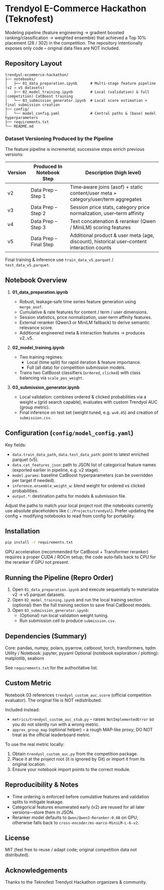# Trendyol E-Commerce Hackathon (Teknofest)

Modeling pipeline (feature engineering → gradient boosted ranking/classification → weighted ensemble) that achieved a Top 10% placement (28 / 302) in the competition. The repository intentionally exposes only code – original data files are NOT included.

## Repository Layout

```
trendyol-ecommerce-hackathon/
├── notebooks/
│   ├── 01_data_preparation.ipynb      # Multi‑stage feature pipeline (v2 → v5 datasets)
│   ├── 02_model_training.ipynb        # Local (validation) & full (competition) CatBoost training
│   └── 03_submission_generator.ipynb  # Local score estimation + final submission creation
├── config/
│   └── model_config.yaml              # Central paths & (base) model hyperparameters
├── requirements.txt
└── README.md
```

### Dataset Versioning Produced by the Pipeline
The feature pipeline is incremental; successive steps enrich previous versions:

| Version | Produced In Notebook Step | Description (high level) |
|---------|---------------------------|---------------------------|
| v2      | Data Prep – Step 1        | Time‑aware joins (asof) + static content/user meta + category/user/term aggregates |
| v3      | Data Prep – Step 2        | Session price stats, category price normalization, user–term affinity |
| v4      | Data Prep – Step 3        | Text concatenation & reranker (Qwen / MiniLM) scoring features |
| v5      | Data Prep – Final Step    | Additional product & user meta (age, discount), historical user–content interaction counts |

Final training & inference use `train_data_v5.parquet` / `test_data_v5.parquet`.

## Notebook Overview

1. **01_data_preparation.ipynb**
	- Robust, leakage‑safe time series feature generation using `merge_asof`.
	- Cumulative & rate features for content / term / user dimensions.
	- Session statistics, price normalization, user‑term affinity features.
	- External reranker (Qwen3 or MiniLM fallback) to derive semantic relevance score.
	- Additional engineered meta & interaction features → produces v2..v5.

2. **02_model_training.ipynb**
	- Two training regimes:
	  * Local (time split) for rapid iteration & feature importance.
	  * Full (all data) for competition submission models.
	- Trains two CatBoost classifiers (`ordered`, `clicked`) with class balancing via `scale_pos_weight`.

3. **03_submission_generator.ipynb**
	- Local validation: combines ordered & clicked probabilities via a weight `w` (grid search capable), evaluates with custom Trendyol AUC (group metric).
	- Final inference on test set (weight tuned, e.g. `w=0.45`) and creation of `submission.csv`.

## Configuration (`config/model_config.yaml`)
Key fields:
* `data.train_data_path`, `data.test_data_path`: point to latest enriched parquet (v5).
* `data.cat_features_json`: path to JSON list of categorical feature names (exported earlier in pipeline, e.g. v2 stage).
* `model.params`: baseline CatBoost hyperparameters (can be overridden per target if needed).
* `inference.ensemble_weight_w`: blend weight for ordered vs clicked probabilities.
* `output.*`: destination paths for models & submission file.

Adjust the paths to match your local project root (the notebooks currently use absolute placeholders like `C:/Projects/trendyol`). Prefer updating the config + modifying notebooks to read from config for portability.

## Installation

```bash
pip install -r requirements.txt
```

GPU acceleration (recommended for CatBoost + Transformer reranker) requires a proper CUDA / ROCm setup; the code auto‑falls back to CPU for the reranker if GPU not present.

## Running the Pipeline (Repro Order)

1. Open `01_data_preparation.ipynb` and execute sequentially to materialize v2 → v5 parquet datasets.
2. Open `02_model_training.ipynb` and run the local training section (optional) then the full training section to save final CatBoost models.
3. Open `03_submission_generator.ipynb`:
	- (Optional) run local validation weight tuning.
	- Run submission cell to produce `submission.csv`.

## Dependencies (Summary)
Core: pandas, numpy, polars, pyarrow, catboost, torch, transformers, tqdm
Utility / Notebook: jupyter, pyyaml
Optional (notebook exploration / plotting): matplotlib, seaborn

See `requirements.txt` for the authoritative list.

## Custom Metric
Notebook 03 references `trendyol_custom_auc.score` (official competition evaluator). The original file is NOT redistributed.

Included instead:
* `metrics/trendyol_custom_auc_stub.py` – raises `NotImplementedError` so you do not silently run with a wrong metric.
* `approx_group_map` (optional helper) – a rough MAP-like proxy; DO NOT treat as the official leaderboard metric.

To use the real metric locally:
1. Obtain `trendyol_custom_auc.py` from the competition package.
2. Place it at the project root (it is ignored by Git) or import it from its original location.
3. Ensure your notebook import points to the correct module.

## Reproducibility & Notes
* Time ordering is enforced before cumulative features and validation splits to mitigate leakage.
* Categorical features enumerated early (v2) are reused for all later versions—store them in JSON.
* Reranker model defaults to `Qwen/Qwen3-Reranker-0.6B` on GPU; otherwise falls back to `cross-encoder/ms-marco-MiniLM-L-6-v2`.

## License
MIT (feel free to reuse / adapt code; original competition data not distributed).

## Acknowledgements
Thanks to the Teknofest Trendyol Hackathon organizers & community.